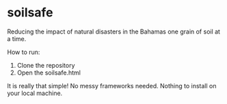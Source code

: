 # soilsafe
Reducing the impact of natural disasters in the Bahamas one grain of soil at a time.

How to run:
1. Clone the repository
2. Open the soilsafe.html

It is really that simple!
No messy frameworks needed. Nothing to install on your local machine.
